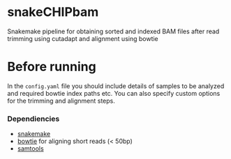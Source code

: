 # snakeCHIPbam
Snakemake pipeline for obtaining sorted and indexed BAM files after read trimming using cutadapt and alignment using bowtie

# Before running
In the `config.yaml` file you should include details of samples to be analyzed and required bowtie index paths etc. You can also specify custom options for the trimming and alignment steps.

### Dependiencies
* [snakemake](https://snakemake.readthedocs.io/en/stable/)
* [bowtie](http://bowtie-bio.sourceforge.net/index.shtml) for aligning short reads (< 50bp)
* [samtools](http://www.htslib.org/)
